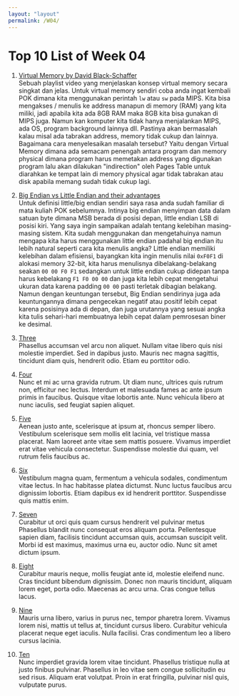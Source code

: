 ```yaml
---
layout: "layout"
permalink: /W04/
---
```


# Top 10 List of Week 04

1. [Virtual Memory by David Black-Schaffer](https://www.youtube.com/watch?v=qcBIvnQt0Bw&list=PLiwt1iVUib9s2Uo5BeYmwkDFUh70fJPxX)<br>
Sebuah playlist video yang menjelaskan konsep virtual memory secara singkat dan jelas. Untuk virtual memory sendiri coba anda ingat kembali POK dimana kita menggunakan perintah `lw` atau `sw` pada MIPS. Kita bisa mengakses / menulis ke address manapun di memory (RAM) yang kita miliki, jadi apabila kita ada 8GB RAM maka 8GB kita bisa gunakan di MIPS juga. Namun kan komputer kita tidak hanya menjalankan MIPS, ada OS, program background lainnya dll. Pastinya akan bermasalah kalau misal ada tabrakan address, memory tidak cukup dan lainnya.
Bagaimana cara menyelesaikan masalah tersebut? Yaitu dengan Virtual Memory dimana ada semacam penengah antara program dan memory physical dimana program harus memetakan address yang digunakan program lalu akan dilakukan "indirection" oleh Pages Table untuk diarahkan ke tempat lain di memory physical agar tidak tabrakan atau disk apabila memang sudah tidak cukup lagi.

2. [Big Endian vs Little Endian and their advantages](https://uynguyen.github.io/2018/04/30/Big-Endian-vs-Little-Endian/)<br>
Untuk definisi little/big endian sendiri saya rasa anda sudah familiar di mata kuliah POK sebelumnya. Intinya big endian menyimpan data dalam satuan byte dimana MSB berada di posisi depan, little endian LSB di posisi kiri.
Yang saya ingin sampaikan adalah tentang kelebihan masing-masing sistem. Kita sudah menggunakan dan mengetahuinya namun mengapa kita harus menggunakan little endian padahal big endian itu lebih natural seperti cara kita menulis angka?
Little endian memiliki kelebihan dalam efisiensi, bayangkan kita ingin menulis nilai `0xF0F1` di alokasi memory 32-bit, kita harus menulisnya dibelakang-belakang seakan `00 00 F0 F1` sedangkan untuk little endian cukup didepan tanpa harus kebelakang `F1 F0 00 00` dan juga kita lebih cepat mengetahui ukuran data karena padding `00 00` pasti terletak dibagian belakang.
Namun dengan keuntungan tersebut, Big Endian sendirinya juga ada keuntungannya dimana pengecekan negatif atau positif lebih cepat karena posisinya ada di depan, dan juga urutannya yang sesuai angka kita tulis sehari-hari membuatnya lebih cepat dalam pemrosesan biner ke desimal.

3. [Three](https://en.wikipedia.org/wiki/3)<br>
Phasellus accumsan vel arcu non aliquet.
Nullam vitae libero quis nisi molestie imperdiet.
Sed in dapibus justo.
Mauris nec magna sagittis, tincidunt diam quis, hendrerit odio.
Etiam eu porttitor odio.

4. [Four](https://en.wikipedia.org/wiki/4)<br>
Nunc et mi ac urna gravida rutrum.
Ut diam nunc, ultrices quis rutrum non, efficitur nec lectus.
Interdum et malesuada fames ac ante ipsum primis in faucibus.
Quisque vitae lobortis ante. 
Nunc vehicula libero at nunc iaculis, sed feugiat sapien aliquet.

5. [Five](https://en.wikipedia.org/wiki/5)<br>
Aenean justo ante, scelerisque at ipsum at, rhoncus semper libero.
Vestibulum scelerisque sem mollis elit lacinia, vel tristique massa placerat.
Nam laoreet ante vitae sem mattis posuere.
Vivamus imperdiet erat vitae vehicula consectetur.
Suspendisse molestie dui quam, vel rutrum felis faucibus ac.

6. [Six](https://en.wikipedia.org/wiki/6)<br>
Vestibulum magna quam, fermentum a vehicula sodales, condimentum vitae lectus.
In hac habitasse platea dictumst.
Nunc luctus faucibus arcu dignissim lobortis.
Etiam dapibus ex id hendrerit porttitor.
Suspendisse quis mattis enim.

7. [Seven](https://en.wikipedia.org/wiki/7)<br>
Curabitur ut orci quis quam cursus hendrerit vel pulvinar metus
Phasellus blandit nunc consequat eros aliquam porta.
Pellentesque sapien diam, facilisis tincidunt accumsan quis, accumsan suscipit velit. 
Morbi id est maximus, maximus urna eu, auctor odio. 
Nunc sit amet dictum ipsum.

8. [Eight](https://en.wikipedia.org/wiki/8)<br>
Curabitur mauris neque, mollis feugiat ante id, molestie eleifend nunc.
Cras tincidunt bibendum dignissim.
Donec non mauris tincidunt, aliquam lorem eget, porta odio.
Maecenas ac arcu urna.
Cras congue tellus lacus.

9. [Nine](https://en.wikipedia.org/wiki/9)<br>
Mauris urna libero, varius in purus nec, tempor pharetra lorem.
Vivamus lorem nisi, mattis ut tellus at, tincidunt cursus libero.
Curabitur vehicula placerat neque eget iaculis.
Nulla facilisi.
Cras condimentum leo a libero cursus lacinia.

10. [Ten](https://en.wikipedia.org/wiki/10)<br>
Nunc imperdiet gravida lorem vitae tincidunt. 
Phasellus tristique nulla at justo finibus pulvinar.
Phasellus in leo vitae sem congue sollicitudin eu sed risus.
Aliquam erat volutpat.
Proin in erat fringilla, pulvinar nisl quis, vulputate purus.


